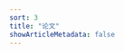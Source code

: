 ```yaml
---
sort: 3
title: "论文"
showArticleMetadata: false
---
```


<ClientOnly><Redirect route="/paper"/></ClientOnly>